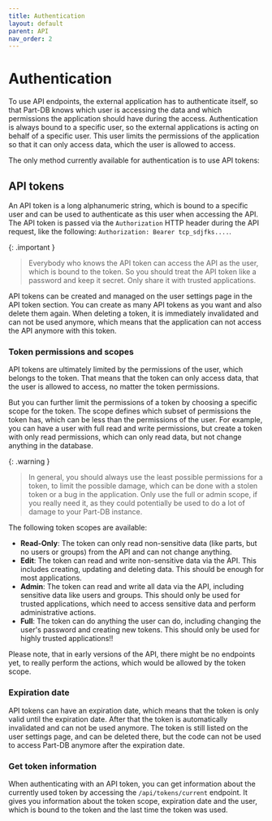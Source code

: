 ```yaml
---
title: Authentication
layout: default
parent: API
nav_order: 2
---
```


# Authentication

To use API endpoints, the external application has to authenticate itself, so that Part-DB knows which user is accessing
the data and which permissions
the application should have during the access. Authentication is always bound to a specific user, so the external
applications is acting on behalf of a
specific user. This user limits the permissions of the application so that it can only access data, which the user is
allowed to access.

The only method currently available for authentication is to use API tokens:

## API tokens

An API token is a long alphanumeric string, which is bound to a specific user and can be used to authenticate as this user when accessing the API.
The API token is passed via the `Authorization` HTTP header during the API request, like the
following: `Authorization: Bearer tcp_sdjfks....`.

{: .important }
> Everybody who knows the API token can access the API as the user, which is bound to the token. So you should treat the
> API token like a password
> and keep it secret. Only share it with trusted applications.

API tokens can be created and managed on the user settings page in the API token section. You can create as many API
tokens as you want and also delete them again.
When deleting a token, it is immediately invalidated and can not be used anymore, which means that the application can
not access the API anymore with this token.

### Token permissions and scopes

API tokens are ultimately limited by the permissions of the user, which belongs to the token. That means that the token
can only access data, that the user is allowed to access, no matter the token permissions.

But you can further limit the permissions of a token by choosing a specific scope for the token. The scope defines which
subset of permissions the token has, which can be less than the permissions of the user. For example, you can have a
user
with full read and write permissions, but create a token with only read permissions, which can only read data, but not
change anything in the database.

{: .warning }
> In general, you should always use the least possible permissions for a token, to limit the possible damage, which can
> be done with a stolen token or a bug in the application.
> Only use the full or admin scope, if you really need it, as they could potentially be used to do a lot of damage to
> your Part-DB instance.

The following token scopes are available:

* **Read-Only**: The token can only read non-sensitive data (like parts, but no users or groups) from the API and can
  not change anything.
* **Edit**: The token can read and write non-sensitive data via the API. This includes creating, updating and deleting
  data. This should be enough for most applications.
* **Admin**: The token can read and write all data via the API, including sensitive data like users and groups. This
  should only be used for trusted applications, which need to access sensitive data and perform administrative actions.
* **Full**: The token can do anything the user can do, including changing the user's password and creating new tokens. This
  should only be used for highly trusted applications!!

Please note, that in early versions of the API, there might be no endpoints yet, to really perform the actions, which
would be allowed by the token scope.

### Expiration date

API tokens can have an expiration date, which means that the token is only valid until the expiration date. After that
the token is automatically invalidated and can not be used anymore. The token is still listed on the user settings page,
and can be deleted there, but the code can not be used to access Part-DB anymore after the expiration date.

### Get token information

When authenticating with an API token, you can get information about the currently used token by accessing
the `/api/tokens/current` endpoint.
It gives you information about the token scope, expiration date and the user, which is bound to the token and the last
time the token was used.